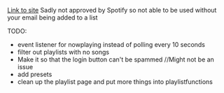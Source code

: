 [Link to site](https://spotefye.web.app) Sadly not approved by Spotify so not able to be used without your email being added to a list

TODO:

- event listener for nowplaying instead of polling every 10 seconds
- filter out playlists with no songs
- Make it so that the login button can't be spammed //Might not be an issue
- add presets
- clean up the playlist page and put more things into playlistfunctions

